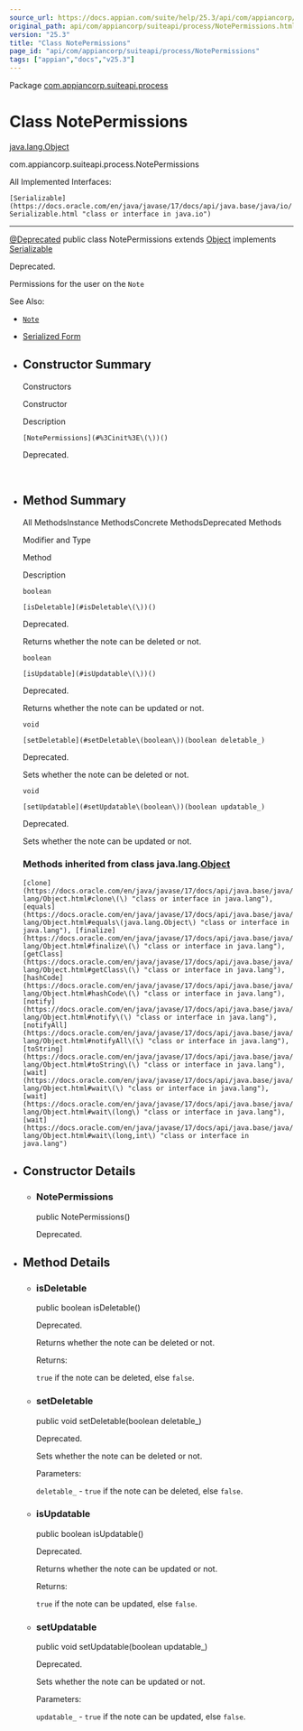 ```yaml
---
source_url: https://docs.appian.com/suite/help/25.3/api/com/appiancorp/suiteapi/process/NotePermissions.html
original_path: api/com/appiancorp/suiteapi/process/NotePermissions.html
version: "25.3"
title: "Class NotePermissions"
page_id: "api/com/appiancorp/suiteapi/process/NotePermissions"
tags: ["appian","docs","v25.3"]
---
```



Package [com.appiancorp.suiteapi.process](package-summary.html)

# Class NotePermissions

[java.lang.Object](https://docs.oracle.com/en/java/javase/17/docs/api/java.base/java/lang/Object.html "class or interface in java.lang")

com.appiancorp.suiteapi.process.NotePermissions

All Implemented Interfaces:

`[Serializable](https://docs.oracle.com/en/java/javase/17/docs/api/java.base/java/io/Serializable.html "class or interface in java.io")`

* * *

[@Deprecated](https://docs.oracle.com/en/java/javase/17/docs/api/java.base/java/lang/Deprecated.html "class or interface in java.lang") public class NotePermissions extends [Object](https://docs.oracle.com/en/java/javase/17/docs/api/java.base/java/lang/Object.html "class or interface in java.lang") implements [Serializable](https://docs.oracle.com/en/java/javase/17/docs/api/java.base/java/io/Serializable.html "class or interface in java.io")

Deprecated.

Permissions for the user on the `Note`

See Also:

-   [`Note`](Note.html "class in com.appiancorp.suiteapi.process")
-   [Serialized Form](../../../../serialized-form.html#com.appiancorp.suiteapi.process.NotePermissions)

-   ## Constructor Summary

    Constructors

    Constructor

    Description

    `[NotePermissions](#%3Cinit%3E\(\))()`

    Deprecated.

     

-   ## Method Summary

    All MethodsInstance MethodsConcrete MethodsDeprecated Methods

    Modifier and Type

    Method

    Description

    `boolean`

    `[isDeletable](#isDeletable\(\))()`

    Deprecated.

    Returns whether the note can be deleted or not.

    `boolean`

    `[isUpdatable](#isUpdatable\(\))()`

    Deprecated.

    Returns whether the note can be updated or not.

    `void`

    `[setDeletable](#setDeletable\(boolean\))(boolean deletable_)`

    Deprecated.

    Sets whether the note can be deleted or not.

    `void`

    `[setUpdatable](#setUpdatable\(boolean\))(boolean updatable_)`

    Deprecated.

    Sets whether the note can be updated or not.

    ### Methods inherited from class java.lang.[Object](https://docs.oracle.com/en/java/javase/17/docs/api/java.base/java/lang/Object.html "class or interface in java.lang")

    `[clone](https://docs.oracle.com/en/java/javase/17/docs/api/java.base/java/lang/Object.html#clone\(\) "class or interface in java.lang"), [equals](https://docs.oracle.com/en/java/javase/17/docs/api/java.base/java/lang/Object.html#equals\(java.lang.Object\) "class or interface in java.lang"), [finalize](https://docs.oracle.com/en/java/javase/17/docs/api/java.base/java/lang/Object.html#finalize\(\) "class or interface in java.lang"), [getClass](https://docs.oracle.com/en/java/javase/17/docs/api/java.base/java/lang/Object.html#getClass\(\) "class or interface in java.lang"), [hashCode](https://docs.oracle.com/en/java/javase/17/docs/api/java.base/java/lang/Object.html#hashCode\(\) "class or interface in java.lang"), [notify](https://docs.oracle.com/en/java/javase/17/docs/api/java.base/java/lang/Object.html#notify\(\) "class or interface in java.lang"), [notifyAll](https://docs.oracle.com/en/java/javase/17/docs/api/java.base/java/lang/Object.html#notifyAll\(\) "class or interface in java.lang"), [toString](https://docs.oracle.com/en/java/javase/17/docs/api/java.base/java/lang/Object.html#toString\(\) "class or interface in java.lang"), [wait](https://docs.oracle.com/en/java/javase/17/docs/api/java.base/java/lang/Object.html#wait\(\) "class or interface in java.lang"), [wait](https://docs.oracle.com/en/java/javase/17/docs/api/java.base/java/lang/Object.html#wait\(long\) "class or interface in java.lang"), [wait](https://docs.oracle.com/en/java/javase/17/docs/api/java.base/java/lang/Object.html#wait\(long,int\) "class or interface in java.lang")`

-   ## Constructor Details

    -   ### NotePermissions

        public NotePermissions()

        Deprecated.

-   ## Method Details

    -   ### isDeletable

        public boolean isDeletable()

        Deprecated.

        Returns whether the note can be deleted or not.

        Returns:

        `true` if the note can be deleted, else `false`.

    -   ### setDeletable

        public void setDeletable(boolean deletable\_)

        Deprecated.

        Sets whether the note can be deleted or not.

        Parameters:

        `deletable_` - `true` if the note can be deleted, else `false`.

    -   ### isUpdatable

        public boolean isUpdatable()

        Deprecated.

        Returns whether the note can be updated or not.

        Returns:

        `true` if the note can be updated, else `false`.

    -   ### setUpdatable

        public void setUpdatable(boolean updatable\_)

        Deprecated.

        Sets whether the note can be updated or not.

        Parameters:

        `updatable_` - `true` if the note can be updated, else `false`.